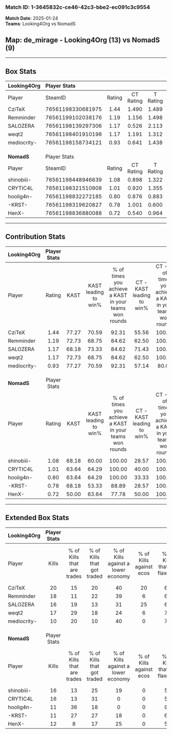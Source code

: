 ### Match ID: 1-3645832c-ce46-42c3-bbe2-ec091c3c9554  
**Match Date**: 2025-01-24  
**Teams**: Looking4Org vs NomadS  

## **Map**: de_mirage - Looking4Org (13) vs NomadS (9)  
---  

## Box Stats  

| **Looking4Org** | Player Stats      |        |           |          |       |       |       |         |        |      |     |
| :- | :- | :-: | :-: | :-: | :-: | :-: | :-: | :-: | :-: | :-: | :-: |
| Player          | SteamID           | Rating | CT Rating | T Rating | KAST  |  ADR  | Kills | Assists | Deaths | K/D  | HS% |
| CziTeX          | 76561198330681975 |  1.44  |   1.490   |  1.489   | 77.27 | 108.1 |  20   |    5    |   14   | 1.43 | 45  |
| Remminder       | 76561199102038176 |  1.19  |   1.156   |  1.498   | 72.73 | 76.5  |  18   |    2    |   15   | 1.20 | 27  |
| SALOZERA        | 76561198139297306 |  1.17  |   0.526   |  2.113   | 68.18 | 72.9  |  16   |    4    |   11   | 1.45 | 31  |
| weqt2           | 76561198401910198 |  1.17  |   1.191   |  1.312   | 72.73 | 66.4  |  17   |    3    |   13   | 1.31 | 17  |
| mediocrity-     | 76561198158734121 |  0.93  |   0.641   |  1.438   | 77.27 | 61.7  |  10   |    6    |   13   | 0.77 | 80  |
|                 |                   |        |           |          |       |       |       |         |        |      |     |
|                 |                   |        |           |          |       |       |       |         |        |      |     |
|                 |                   |        |           |          |       |       |       |         |        |      |     |
| **NomadS**      | Player Stats      |        |           |          |       |       |       |         |        |      |     |
| Player          | SteamID           | Rating | CT Rating | T Rating | KAST  |  ADR  | Kills | Assists | Deaths | K/D  | HS% |
| shinobiii-      | 76561198448946639 |  1.08  |   0.898   |  1.322   | 68.18 | 89.3  |  16   |    4    |   17   | 0.94 | 56  |
| CRYTIC4L        | 76561198321510908 |  1.01  |   0.920   |  1.355   | 63.64 | 90.8  |  16   |    6    |   19   | 0.84 | 81  |
| hoolig4n-       | 76561198832272185 |  0.80  |   0.876   |  0.883   | 63.64 | 54.1  |  11   |    2    |   14   | 0.79 | 45  |
| -KRST-          | 76561198319620827 |  0.78  |   1.001   |  0.600   | 68.18 | 53.9  |  11   |    6    |   17   | 0.65 | 72  |
| HenX-           | 76561198836880088 |  0.72  |   0.540   |  0.964   | 50.00 | 48.4  |  12   |    1    |   14   | 0.86 | 66  |
---  

## Contribution Stats  

| **Looking4Org** | Player Stats |       |                      |                                                        |                           |                                                             |                          |                                                            |
| :- | :-: | :-: | :-: | :-: | :-: | :-: | :-: | :-: |
| Player          |    Rating    | KAST  | KAST leading to win% | % of times you achieve a KAST in your teams won rounds | CT - KAST leading to win% | CT - % of times you achieve a KAST in your teams won rounds | T - KAST leading to win% | T - % of times you achieve a KAST in your teams won rounds |
| CziTeX          |     1.44     | 77.27 |        70.59         |                         92.31                          |           55.56           |                           100.00                            |          87.50           |                           87.50                            |
| Remminder       |     1.19     | 72.73 |        68.75         |                         84.62                          |           62.50           |                           100.00                            |          75.00           |                           75.00                            |
| SALOZERA        |     1.17     | 68.18 |        73.33         |                         84.62                          |           71.43           |                           100.00                            |          75.00           |                           75.00                            |
| weqt2           |     1.17     | 72.73 |        68.75         |                         84.62                          |           62.50           |                           100.00                            |          75.00           |                           75.00                            |
| mediocrity-     |     0.93     | 77.27 |        70.59         |                         92.31                          |           57.14           |                            80.00                            |          80.00           |                           100.00                           |
|                 |              |       |                      |                                                        |                           |                                                             |                          |                                                            |
|                 |              |       |                      |                                                        |                           |                                                             |                          |                                                            |
|                 |              |       |                      |                                                        |                           |                                                             |                          |                                                            |
| **NomadS**      | Player Stats |       |                      |                                                        |                           |                                                             |                          |                                                            |
| Player          |    Rating    | KAST  | KAST leading to win% | % of times you achieve a KAST in your teams won rounds | CT - KAST leading to win% | CT - % of times you achieve a KAST in your teams won rounds | T - KAST leading to win% | T - % of times you achieve a KAST in your teams won rounds |
| shinobiii-      |     1.08     | 68.18 |        60.00         |                         100.00                         |           28.57           |                           100.00                            |          87.50           |                           100.00                           |
| CRYTIC4L        |     1.01     | 63.64 |        64.29         |                         100.00                         |           40.00           |                           100.00                            |          77.78           |                           100.00                           |
| hoolig4n-       |     0.80     | 63.64 |        64.29         |                         100.00                         |           33.33           |                           100.00                            |          87.50           |                           100.00                           |
| -KRST-          |     0.78     | 68.18 |        53.33         |                         88.89                          |           28.57           |                           100.00                            |          75.00           |                           85.71                            |
| HenX-           |     0.72     | 50.00 |        63.64         |                         77.78                          |           50.00           |                           100.00                            |          71.43           |                           71.43                            |
---  

## Extended Box Stats  

| **Looking4Org** | Player Stats |                            |                            |                                    |                         |                              |                                 |        |                             |                                     |                          |                               |                            |
| :- | :-: | :-: | :-: | :-: | :-: | :-: | :-: | :-: | :-: | :-: | :-: | :-: | :-: |
| Player          |    Kills     | % of Kills that are trades | % of Kills that got traded | % of Kills against a lower economy | % of Kills against ecos | % of Kills that are flawless | % of Kills that are close duels | Deaths | % of Deaths that get traded | % of Deaths against a lower economy | % of Deaths against ecos | % of Deaths that are flawless | % of Deaths that are close |
| CziTeX          |      20      |             15             |             20             |                 40                 |           20            |              65              |                5                |   14   |             14              |                 21                  |            7             |              64               |             7              |
| Remminder       |      18      |             11             |             22             |                 39                 |            6            |              67              |                0                |   15   |             33              |                 20                  |            7             |              73               |             0              |
| SALOZERA        |      16      |             19             |             13             |                 31                 |           25            |              69              |                6                |   11   |             27              |                 18                  |            0             |              45               |             9              |
| weqt2           |      17      |             29             |             18             |                 24                 |            6            |              71              |               12                |   13   |             23              |                 23                  |            8             |              85               |             0              |
| mediocrity-     |      10      |             20             |             10             |                 40                 |            0            |              70              |                0                |   13   |             23              |                  8                  |            0             |              38               |             0              |
|                 |              |                            |                            |                                    |                         |                              |                                 |        |                             |                                     |                          |                               |                            |
|                 |              |                            |                            |                                    |                         |                              |                                 |        |                             |                                     |                          |                               |                            |
|                 |              |                            |                            |                                    |                         |                              |                                 |        |                             |                                     |                          |                               |                            |
| **NomadS**      | Player Stats |                            |                            |                                    |                         |                              |                                 |        |                             |                                     |                          |                               |                            |
| Player          |    Kills     | % of Kills that are trades | % of Kills that got traded | % of Kills against a lower economy | % of Kills against ecos | % of Kills that are flawless | % of Kills that are close duels | Deaths | % of Deaths that get traded | % of Deaths against a lower economy | % of Deaths against ecos | % of Deaths that are flawless | % of Deaths that are close |
| shinobiii-      |      16      |             13             |             25             |                 19                 |            0            |              56              |                0                |   17   |             12              |                  6                  |            0             |              71               |             0              |
| CRYTIC4L        |      16      |             13             |             31             |                 0                  |            0            |              50              |               13                |   19   |             32              |                 11                  |            0             |              63               |             11             |
| hoolig4n-       |      11      |             36             |             18             |                 0                  |            0            |              91              |                0                |   14   |             21              |                  7                  |            0             |              79               |             7              |
| -KRST-          |      11      |             27             |             27             |                 18                 |            0            |              64              |                0                |   17   |              6              |                 12                  |            0             |              65               |             6              |
| HenX-           |      12      |             8              |             17             |                 25                 |            0            |              58              |                0                |   14   |             14              |                  7                  |            0             |              71               |             0              |
